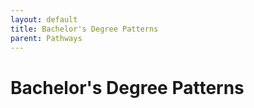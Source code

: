 ```yaml
---
layout: default
title: Bachelor's Degree Patterns
parent: Pathways
---
```

# Bachelor's Degree Patterns